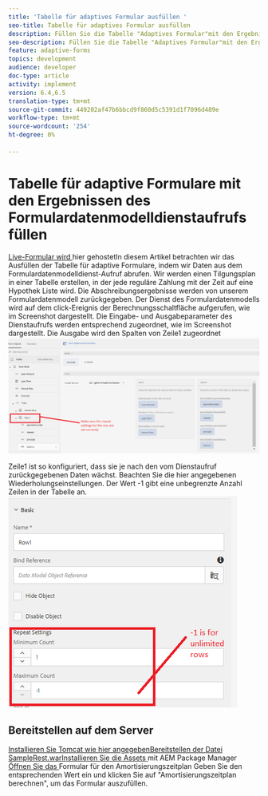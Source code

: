 ```yaml
---
title: 'Tabelle für adaptives Formular ausfüllen '
seo-title: Tabelle für adaptives Formular ausfüllen
description: Füllen Sie die Tabelle "Adaptives Formular"mit den Ergebnissen von Formulardatenmodell-Dienstaufrufen
seo-description: Füllen Sie die Tabelle "Adaptives Formular"mit den Ergebnissen von Formulardatenmodell-Dienstaufrufen
feature: adaptive-forms
topics: development
audience: developer
doc-type: article
activity: implement
version: 6.4,6.5
translation-type: tm+mt
source-git-commit: 449202af47b6bbcd9f860d5c5391d1f7096d489e
workflow-type: tm+mt
source-wordcount: '254'
ht-degree: 0%

---
```



# Tabelle für adaptive Formulare mit den Ergebnissen des Formulardatenmodelldienstaufrufs füllen

[Live-Formular wird ](https://forms.enablementadobe.com/content/dam/formsanddocuments/amortization/jcr:content?wcmmode=disabled)
hier gehostetIn diesem Artikel betrachten wir das Ausfüllen der Tabelle für adaptive Formulare, indem wir Daten aus dem Formulardatenmodelldienst-Aufruf abrufen. Wir werden einen Tilgungsplan in einer Tabelle erstellen, in der jede reguläre Zahlung mit der Zeit auf eine Hypothek Liste wird. Die Abschreibungsergebnisse werden von unserem Formulardatenmodell zurückgegeben. Der Dienst des Formulardatenmodells wird auf dem click-Ereignis der Berechnungsschaltfläche aufgerufen, wie im Screenshot dargestellt. Die Eingabe- und Ausgabeparameter des Dienstaufrufs werden entsprechend zugeordnet, wie im Screenshot dargestellt. Die Ausgabe wird den Spalten von Zeile1 zugeordnet
![clickEvent](assets/amortization.PNG)

Zeile1 ist so konfiguriert, dass sie je nach den vom Dienstaufruf zurückgegebenen Daten wächst. Beachten Sie die hier angegebenen Wiederholungseinstellungen. Der Wert -1 gibt eine unbegrenzte Anzahl Zeilen in der Tabelle an.
![Zeile1](assets/rowconfiguration.PNG)

## Bereitstellen auf dem Server

[Installieren Sie Tomcat wie ](/help/forms/ic-print-channel-tutorial/set-up-tomcat.md)
[hier angegebenBereitstellen der ](https://forms.enablementadobe.com/content/DemoServerBundles/SampleRest.war)
[Datei SampleRest.warInstallieren Sie die Assets  ](assets/amortizationschedule.zip) mit AEM Package Manager 
[Öffnen Sie das ](http://localhost:4502/content/dam/formsanddocuments/amortization/jcr:content?wcmmode=disabled)
Formular für den Amortisierungszeitplan Geben Sie den entsprechenden Wert ein und klicken Sie auf &quot;Amortisierungszeitplan berechnen&quot;, um das Formular auszufüllen.

